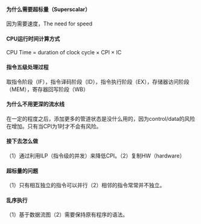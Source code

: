 #### 为什么需要超标量（Superscalar）
因为需要速度，The need for speed

#### CPU运行时间计算方式
CPU Time = duration of clock cycle × CPI × IC

#### 指令五级处理过程
取指令阶段（IF），指令译码阶段（ID），指令执行阶段（EX），存储器访问阶段（MEM），寄存器回写阶段（WB）

#### 为什么不用更深的流水线
在一定的程度之后，添加更多的管道状态是没什么用的，因为control/data的风险在增加。只有当CPI为1时才不会有风险。

#### 接下去怎么做
（1）通过利用ILP（指令级的并发）来降低CPI。（2）复制HW（hardware）

#### 超标量的问题
（1）只有相互独立的指令可以并行（2）相邻的指令常常并不独立。

#### 乱序执行
（1）基于数据流图（2）需要保持原有程序的语法。

